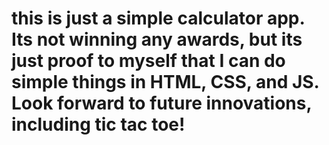 # this is just a simple calculator app.  Its not winning any awards, but its just proof to myself that I can do simple things in HTML, CSS, and JS.  Look forward to future innovations, including tic tac toe!
